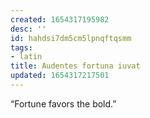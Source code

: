 ```yaml
---
created: 1654317195982
desc: ''
id: hahdsi7dm5cm5lpnqftqsmm
tags:
- latin
title: Audentes fortuna iuvat
updated: 1654317217501
---
```

   
“Fortune favors the bold.”